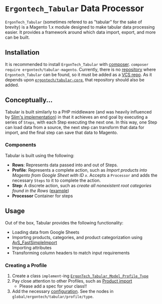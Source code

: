 # `Ergontech_Tabular` Data Processor

`ErgonTech_Tabular` (sometimes refered to as "tabular" for the sake of brevity) is a Magento 1.x module designed to make tabular data processing easier. It provides a framework around which data import, export, and more can be built.

## Installation

It is recommended to install `ErgonTech_Tabular` with [composer](http://getcomposer.org/). `composer require ergontech/tabular-magento`.
Currently, there is no [repository](https://getcomposer.org/doc/05-repositories.md) where `Ergontech_Tabular` can be found, so it must be added as a [VCS repo](https://getcomposer.org/doc/05-repositories.md#vcs). As it depends upon [`ergontech/tabular-core`](https://github.com/ergontech/tabular-processor), that repository should also be added.

## Conceptually...

Tabular is built similarly to a PHP middleware (and was heavily influenced by [Slim's implementation](http://www.slimframework.com/docs/concepts/middleware.html)) in that it achieves an end goal by executing a series of `Steps`, with each Step executing the next one. In this way, one Step can load data from a source, the next step can  transform that data for import, and the final step can save that data to Magento.

### Components

Tabular is built using the following:
* **Rows**: Represents data passed into and out of Steps.
* **Profile**: Represents a complete action, such as _Import products into Magento from Google Sheet with ID `x`_. Accepts a `Processor` and adds the necessary `Steps` to it to complete the action.
* **Step**: A discrete action, such as _create all nonexistent root categories found in the Rows_ ([example](community/ErgonTech/Tabular/Step/Category/RootCategoryCreator.php))
* **Processor** Container for steps

## Usage

Out of the box, Tabular provides the following functionality:
* Loading data from Google Sheets
* Importing products, categories, and product categorization using [AvS_FastSimpleImport](http://avstudnitz.github.io/AvS_FastSimpleImport/)
* Importing attributes
* Transforming column headers to match input requirements

### Creating a Profile

1. Create a class `implement`-ing [`ErgonTech_Tabular_Model_Profile_Type`](community/ErgonTech/Tabular/Model/Profile/Type.php)
2. Pay close attention to other Profiles, such as [Product import](community/ErgonTech/Tabular/Model/Profile/Type/Product/Import.php)
    * Please add a spec for your class!!
3. Add the necessary [configuration](community/ErgonTech/Tabular/etc/config.xml). See the nodes in `global/ergontech/tabular/profile/type`.
